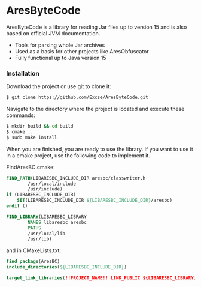 # AresByteCode

AresByteCode is a library for reading Jar files up to version 15 and is also based on
official JVM documentation.
  - Tools for parsing whole Jar archives
  - Used as a basis for other projects like AresObfuscator
  - Fully functional up to Java version 15

### Installation

Download the project or use git to clone it:
```sh
$ git clone https://github.com/Excse/AresByteCode.git
```

Navigate to the directory where the project is located and execute these commands:
```sh
$ mkdir build && cd build
$ cmake ..
$ sudo make install
```

When you are finished, you are ready to use the library. If you want to use it in a
cmake project, use the following code to implement it.

FindAresBC.cmake:
```cmake
FIND_PATH(LIBARESBC_INCLUDE_DIR aresbc/classwriter.h
        /usr/local/include
        /usr/include)
if (LIBARESBC_INCLUDE_DIR)
    SET(LIBARESBC_INCLUDE_DIR ${LIBARESBC_INCLUDE_DIR}/aresbc)
endif ()

FIND_LIBRARY(LIBARESBC_LIBRARY
        NAMES libaresbc aresbc
        PATHS
        /usr/local/lib
        /usr/lib)
```

and in CMakeLists.txt:
```cmake
find_package(AresBC)
include_directories(${LIBARESBC_INCLUDE_DIR})

target_link_libraries(!!PROJECT_NAME!! LINK_PUBLIC ${LIBARESBC_LIBRARY})
```